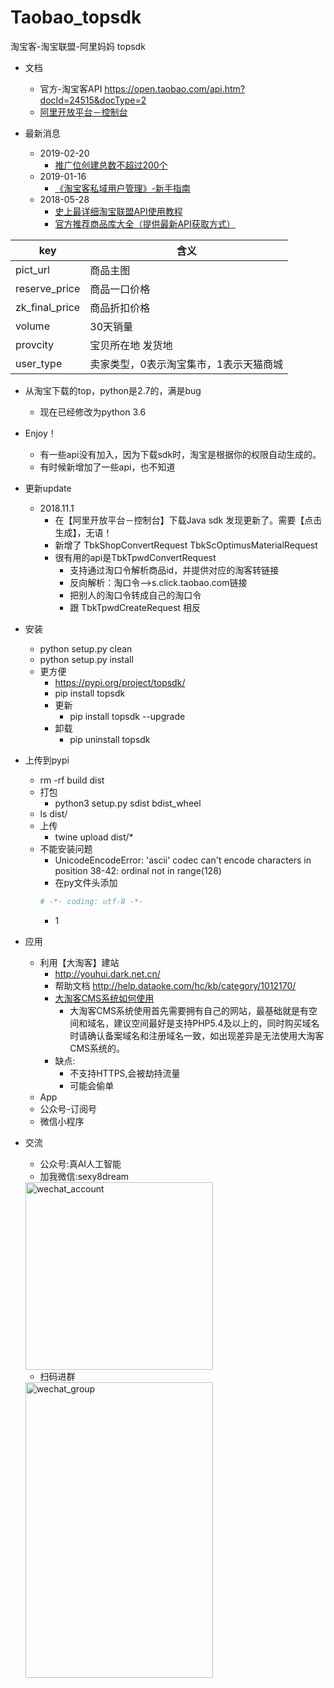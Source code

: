 # Taobao_topsdk
淘宝客-淘宝联盟-阿里妈妈 topsdk

- 文档
    - 官方-淘宝客API https://open.taobao.com/api.htm?docId=24515&docType=2
    - [阿里开放平台－控制台](http://console.open.taobao.com/app/appList.htm#/app/manager)

- 最新消息
    - 2019-02-20
        - [推广位创建总数不超过200个](https://tbk.bbs.taobao.com/detail.html?spm=a219t.7900221/1.1998910419.39.6edb75a58McTjx&appId=45301&postId=9102740)
    - 2019-01-16
        - [《淘宝客私域用户管理》-新手指南](https://mo.m.taobao.com/pdum)
    - 2018-05-28
        - [史上最详细淘宝联盟API使用教程](https://tbk.bbs.taobao.com/detail.html?postId=8576944)
        - [官方推荐商品库大全（提供最新API获取方式）](https://tbk.bbs.taobao.com/detail.html?appId=45301&postId=8576096)

| key | 含义 |
| ------ | ------ |
| pict_url | 商品主图 |
| reserve_price | 商品一口价格 |
| zk_final_price | 商品折扣价格 |
| volume | 30天销量 |
| provcity | 宝贝所在地  发货地 |
| user_type | 卖家类型，0表示淘宝集市，1表示天猫商城 |


- 从淘宝下载的top，python是2.7的，满是bug
    - 现在已经修改为python 3.6
- Enjoy！
    - 有一些api没有加入，因为下载sdk时，淘宝是根据你的权限自动生成的。
    - 有时候新增加了一些api，也不知道

- 更新update
    - 2018.11.1
        - 在【阿里开放平台－控制台】下载Java sdk 发现更新了。需要【点击生成】，无语！
        - 新增了 TbkShopConvertRequest TbkScOptimusMaterialRequest
        - 很有用的api是TbkTpwdConvertRequest
            - 支持通过淘口令解析商品id，并提供对应的淘客转链接
            - 反向解析：淘口令-->s.click.taobao.com链接
            - 把别人的淘口令转成自己的淘口令
            -  跟 TbkTpwdCreateRequest 相反

- 安装
    - python setup.py clean
    - python setup.py install
    - 更方便
        - https://pypi.org/project/topsdk/
        - pip install topsdk
        - 更新
            - pip install topsdk --upgrade
        - 卸载
            - pip uninstall topsdk

- 上传到pypi
    - rm -rf build dist
    - 打包
        - python3 setup.py sdist bdist_wheel
    - ls dist/
    - 上传
        - twine upload dist/*
    - 不能安装问题
        - UnicodeEncodeError: 'ascii' codec can't encode characters in position 38-42: ordinal not in range(128)
        - 在py文件头添加
        ```python
        # -*- coding: utf-8 -*-
        ```
        - 1

- 应用
    - 利用【大淘客】建站
        - http://youhui.dark.net.cn/
        - 帮助文档 http://help.dataoke.com/hc/kb/category/1012170/
        - [大淘客CMS系统如何使用](http://help.dataoke.com/hc/kb/article/1128855/)
            - 大淘客CMS系统使用首先需要拥有自己的网站，最基础就是有空间和域名，建议空间最好是支持PHP5.4及以上的，同时购买域名时请确认备案域名和注册域名一致，如出现差异是无法使用大淘客CMS系统的。
        - 缺点:
            - 不支持HTTPS,会被劫持流量
            - 可能会偷单
    - App
    - 公众号-订阅号
    - 微信小程序

- 交流
    - 公众号:真AI人工智能
    - 加我微信:sexy8dream
    <img src="http://images7n.dark.net.cn/sexy8dream.jpg" width = "300" height = "300" alt="wechat_account"  />

    - 扫码进群
    <img src="http://images7n.dark.net.cn/cps-union-tb-jd-pdd8.jpg" width = "300" height = "473" alt="wechat_group"  />